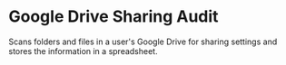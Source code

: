# Google Drive Sharing Audit

Scans folders and files in a user's Google Drive for sharing settings and stores the information in a spreadsheet.
